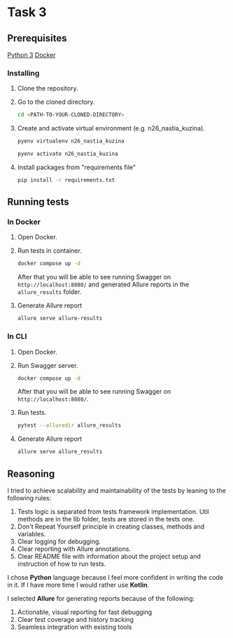 # Task 3

## Prerequisites

[Python 3](https://www.python.org/downloads/)
[Docker](https://docs.docker.com/desktop/)

### Installing

1. Clone the repository.
1. Go to the cloned directory.

   ```bash
   cd <PATH-TO-YOUR-CLONED-DIRECTORY>
   ```

1. Create and activate virtual environment (e.g. n26_nastia_kuzina).

   ```bash
   pyenv virtualenv n26_nastia_kuzina
   ```

   ```bash
   pyenv activate n26_nastia_kuzina
   ```

1. Install packages from "requirements file"

   ```bash
   pip install -r requirements.txt
   ```

## Running tests

### In Docker

1. Open Docker.
1. Run tests in container.

   ```bash
   docker compose up -d
   ```

   After that you will be able to see running Swagger on `http://localhost:8080/` and generated Allure reports in the `allure_results` folder.

1. Generate Allure report

   ```bash
   allure serve allure-results
   ```

### In CLI

1. Open Docker.
1. Run Swagger server.

   ```bash
   docker compose up -d
   ```

   After that you will be able to see running Swagger on `http://localhost:8080/`.

1. Run tests.

   ```bash
   pytest --alluredir allure_results
   ```

1. Generate Allure report

   ```bash
   allure serve allure_results
   ```

## Reasoning

I tried to achieve scalability and maintainability of the tests by leaning to the following rules:

1. Tests logic is separated from tests framework implementation. Util methods are in the lib folder, tests are stored in the tests one.
1. Don't Repeat Yourself principle in creating classes, methods and variables.
1. Clear logging for debugging.
1. Clear reporting with Allure annotations.
1. Clear README file with information about the project setup and instruction of how to run tests.

I chose **Python** language because I feel more confident in writing the code in it. If I have more time I would rather use **Kotlin**.

I selected **Allure** for generating reports because of the following:

1. Actionable, visual reporting for fast debugging
1. Clear test coverage and history tracking
1. Seamless integration with existing tools
